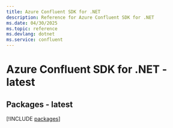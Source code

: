 ```yaml
---
title: Azure Confluent SDK for .NET
description: Reference for Azure Confluent SDK for .NET
ms.date: 04/30/2025
ms.topic: reference
ms.devlang: dotnet
ms.service: confluent
---
```

# Azure Confluent SDK for .NET - latest
## Packages - latest
[!INCLUDE [packages](confluent-index.md)]